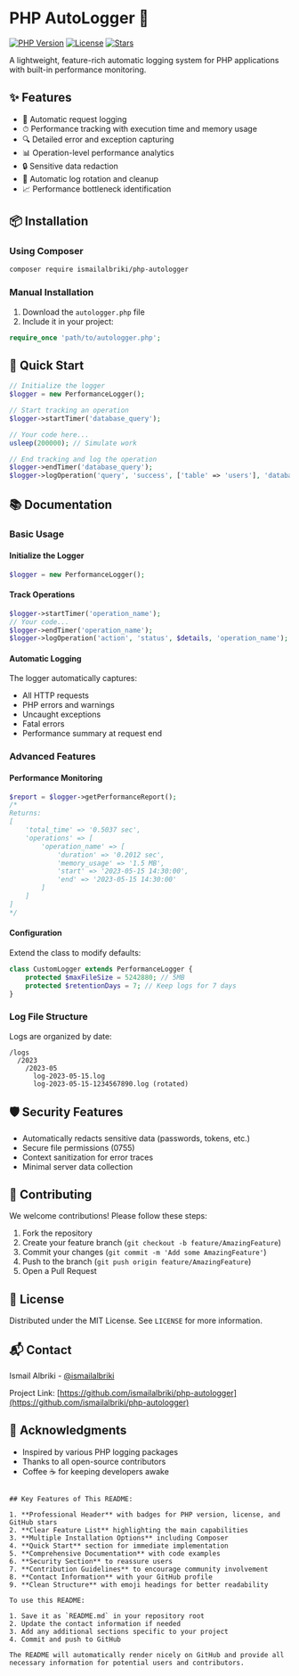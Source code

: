 # PHP AutoLogger 🚀

[![PHP Version](https://img.shields.io/badge/PHP-7.4%2B-blue.svg)](https://php.net/)
[![License](https://img.shields.io/badge/license-MIT-green.svg)](LICENSE)
[![Stars](https://img.shields.io/github/stars/ismailalbriki/php-autologger?style=social)](https://github.com/ismailalbriki/php-autologger)

A lightweight, feature-rich automatic logging system for PHP applications with built-in performance monitoring.

## ✨ Features

- 📝 Automatic request logging
- ⏱ Performance tracking with execution time and memory usage
- 🔍 Detailed error and exception capturing
- 📊 Operation-level performance analytics
- 🔒 Sensitive data redaction
- 📂 Automatic log rotation and cleanup
- 📈 Performance bottleneck identification

## 📦 Installation

### Using Composer

```bash
composer require ismailalbriki/php-autologger
```

### Manual Installation

1. Download the `autologger.php` file
2. Include it in your project:

```php
require_once 'path/to/autologger.php';
```

## 🚀 Quick Start

```php
// Initialize the logger
$logger = new PerformanceLogger();

// Start tracking an operation
$logger->startTimer('database_query');

// Your code here...
usleep(200000); // Simulate work

// End tracking and log the operation
$logger->endTimer('database_query');
$logger->logOperation('query', 'success', ['table' => 'users'], 'database_query');
```

## 📚 Documentation

### Basic Usage

#### Initialize the Logger
```php
$logger = new PerformanceLogger();
```

#### Track Operations
```php
$logger->startTimer('operation_name');
// Your code...
$logger->endTimer('operation_name');
$logger->logOperation('action', 'status', $details, 'operation_name');
```

#### Automatic Logging
The logger automatically captures:
- All HTTP requests
- PHP errors and warnings
- Uncaught exceptions
- Fatal errors
- Performance summary at request end

### Advanced Features

#### Performance Monitoring
```php
$report = $logger->getPerformanceReport();
/*
Returns:
[
    'total_time' => '0.5037 sec',
    'operations' => [
        'operation_name' => [
            'duration' => '0.2012 sec',
            'memory_usage' => '1.5 MB',
            'start' => '2023-05-15 14:30:00',
            'end' => '2023-05-15 14:30:00'
        ]
    ]
]
*/
```

#### Configuration
Extend the class to modify defaults:
```php
class CustomLogger extends PerformanceLogger {
    protected $maxFileSize = 5242880; // 5MB
    protected $retentionDays = 7; // Keep logs for 7 days
}
```

### Log File Structure
Logs are organized by date:
```
/logs
  /2023
    /2023-05
      log-2023-05-15.log
      log-2023-05-15-1234567890.log (rotated)
```

## 🛡 Security Features

- Automatically redacts sensitive data (passwords, tokens, etc.)
- Secure file permissions (0755)
- Context sanitization for error traces
- Minimal server data collection

## 🤝 Contributing

We welcome contributions! Please follow these steps:

1. Fork the repository
2. Create your feature branch (`git checkout -b feature/AmazingFeature`)
3. Commit your changes (`git commit -m 'Add some AmazingFeature'`)
4. Push to the branch (`git push origin feature/AmazingFeature`)
5. Open a Pull Request

## 📜 License

Distributed under the MIT License. See `LICENSE` for more information.

## 📬 Contact

Ismail Albriki - [@ismailalbriki](https://github.com/ismailalbriki)

Project Link: [https://github.com/ismailalbriki/php-autologger](https://github.com/ismailalbriki/php-autologger)

## 🙌 Acknowledgments

- Inspired by various PHP logging packages
- Thanks to all open-source contributors
- Coffee ☕ for keeping developers awake
```

## Key Features of This README:

1. **Professional Header** with badges for PHP version, license, and GitHub stars
2. **Clear Feature List** highlighting the main capabilities
3. **Multiple Installation Options** including Composer
4. **Quick Start** section for immediate implementation
5. **Comprehensive Documentation** with code examples
6. **Security Section** to reassure users
7. **Contribution Guidelines** to encourage community involvement
8. **Contact Information** with your GitHub profile
9. **Clean Structure** with emoji headings for better readability

To use this README:

1. Save it as `README.md` in your repository root
2. Update the contact information if needed
3. Add any additional sections specific to your project
4. Commit and push to GitHub

The README will automatically render nicely on GitHub and provide all necessary information for potential users and contributors.
